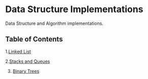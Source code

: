 # Data Structure Implementations

Data Structure and Algorithm implementations. 

## Table of Contents

1.[Linked List](LinkedList)

2.[Stacks and Queues](https://github.com/RevYolution/data-structures-and-algorithms/tree/master/Data-Structures/StacksAndQueues)

3. [Binary Trees](https://github.com/RevYolution/data-structures-and-algorithms/tree/master/Data-Structures/Trees)
